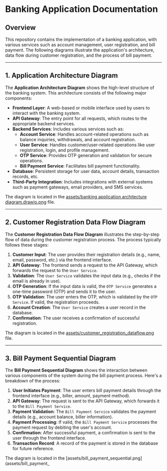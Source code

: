 # Banking Application Documentation

## Overview

This repository contains the implementation of a banking application, with various services such as account management, user registration, and bill payment. The following diagrams illustrate the application's architecture, data flow during customer registration, and the process of bill payment.

---

## 1. Application Architecture Diagram

The **Application Architecture Diagram** shows the high-level structure of the banking system. This architecture consists of the following major components:

- **Frontend Layer**: A web-based or mobile interface used by users to interact with the banking system.
- **API Gateway**: The entry point for all requests, which routes to the appropriate backend services.
- **Backend Services**: Includes various services such as:
    - **Account Service**: Handles account-related operations such as balance inquiries, withdrawals, and account registration.
    - **User Service**: Handles customer/user-related operations like user registration, login, and profile management.
    - **OTP Service**: Provides OTP generation and validation for secure operations.
    - **Bill Payment Service**: Facilitates bill payment functionality.
- **Database**: Persistent storage for user data, account details, transaction records, etc.
- **Third-Party Integration**: Includes integrations with external systems such as payment gateways, email providers, and SMS services.

The diagram is located in the [assets/banking application architecture diagram.drawio.png](assets/banking%20application%20architecture%20diagram.drawio.png) file.

---

## 2. Customer Registration Data Flow Diagram

The **Customer Registration Data Flow Diagram** illustrates the step-by-step flow of data during the customer registration process. The process typically follows these stages:

1. **Customer Input**: The user provides their registration details (e.g., name, email, password, etc.) via the frontend interface.
2. **API Gateway**: The frontend sends a request to the API Gateway, which forwards the request to the `User Service`.
3. **Validation**: The `User Service` validates the input data (e.g., checks if the email is already in use).
4. **OTP Generation**: If the input data is valid, the `OTP Service` generates a one-time password (OTP) and sends it to the user.
5. **OTP Validation**: The user enters the OTP, which is validated by the `OTP Service`. If valid, the registration proceeds.
6. **Account Creation**: The `User Service` creates a user record in the database.
7. **Confirmation**: The user receives a confirmation of successful registration.

The diagram is located in the [assets/customer_registration_dataflow.png](assets/customer_registration_dataflow.png) file.

---

## 3. Bill Payment Sequential Diagram

The **Bill Payment Sequential Diagram** shows the interaction between various components of the system during the bill payment process. Here's a breakdown of the process:

1. **User Initiates Payment**: The user enters bill payment details through the frontend interface (e.g., biller, amount, payment method).
2. **API Gateway**: The request is sent to the API Gateway, which forwards it to the `Bill Payment Service`.
3. **Payment Validation**: The `Bill Payment Service` validates the payment details (e.g., account balance, biller information).
4. **Payment Processing**: If valid, the `Bill Payment Service` processes the payment request by debiting the user's account.
5. **Confirmation**: After successful payment, a confirmation is sent to the user through the frontend interface.
6. **Transaction Record**: A record of the payment is stored in the database for future reference.

The diagram is located in the [assets/bill_payment_sequential.png](assets/bill_payment_
